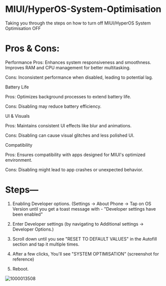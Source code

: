 # MIUI/HyperOS-System-Optimisation
Taking you through the steps on how to turn off MIUI/HyperOS System Optimisation OFF

# Pros & Cons: 
 Performance
 Pros:
 Enhances system responsiveness and smoothness.
 Improves RAM and CPU management for better multitasking.
 
 Cons:
 Inconsistent performance when disabled, leading to potential lag.
 
 Battery Life
 
 Pros:
 Optimizes background processes to extend battery life.
 
 Cons:
 Disabling may reduce battery efficiency. 

 UI & Visuals
 
 Pros:
 Maintains consistent UI effects like blur and animations.
 
 Cons:
 Disabling can cause visual glitches and less polished UI.
 
 Compatibility
 
 Pros:
 Ensures compatibility with apps designed for MIUI's optimized environment.
 
 Cons:
 Disabling might lead to app crashes or unexpected behavior.

# Steps—
1. Enabling Developer options.
    (Settings → About Phone → Tap on OS Version until you get a toast message with - "Developer settings have been enabled"

2. Enter Developer settings (by navigating to Additional settings → Developer Options.)

3. Scroll down until you see "RESET TO DEFAULT VALUES" in the Autofill section and tap it multiple times.

4. After a few clicks, You'll see "SYSTEM OPTIMISATION" (screenshot for reference)

5. Reboot. 

![1000013508](https://github.com/ryu-ryuk/-MIUI-System-Optimisation/assets/114721240/061268d8-7242-4a7f-be35-dda80f7c2247)

   
